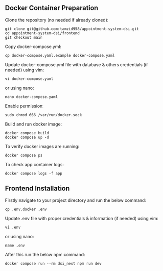 ## Docker Container Preparation

Clone the repository (no needed if already cloned):

```
git clone git@github.com:tamzid958/appointment-system-dsi.git
cd appointment-system-dsi/frontend
git checkout main
```

Copy docker-compose.yml:

```
cp docker-compose.yaml.example docker-compose.yaml
```

Update docker-compose.yml file with database & others credentials (if needed) using vim:

```
vi docker-compose.yaml
```

or using nano:

```
nano docker-compose.yaml
```

Enable permission:

```
sudo chmod 666 /var/run/docker.sock
```

Build and run docker image:

```
docker compose build
docker compose up -d
```

To verify docker images are running:

```
docker compose ps
```

To check app container logs:

```
docker compose logs -f app
```

## Frontend Installation

Firstly navigate to your project directory and run the below command:

```
cp .env.docker .env
```

Update .env file with proper credentials & information (if needed) using vim:

```
vi .env
```

or using nano:

```
name .env
```

After this run the below npm command:

```
docker compose run --rm dsi_next npm run dev
```
